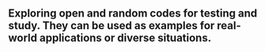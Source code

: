 <h2 align="left"><b>
<br>
Exploring open and random codes for testing and study. They can be used as examples for real-world applications or diverse situations.
